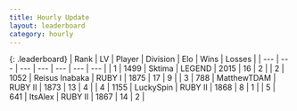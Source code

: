 ```yaml
---
title: Hourly Update
layout: leaderboard
category: hourly
---
```


{: .leaderboard}
| Rank | LV | Player | Division | Elo | Wins | Losses |
| --- | --- | --- | --- | --- | --- | --- |
| <span data-change="0">1</span> | 1499 | <span title="ID: 353063">Sktima</span> | LEGEND | <span data-change="78">2015</span> | <span data-change="6">16</span> | <span data-change="0">2</span> |
| <span data-change="30">2</span> | 1052 | <span title="ID: 451068">Reisus Inabaka</span> | RUBY I | <span data-change="125">1875</span> | <span data-change="14">17</span> | <span data-change="4">9</span> |
| <span data-change="-1">3</span> | 788 | <span title="ID: 366840">MatthewTDAM</span> | RUBY II | <span data-change="-4">1873</span> | <span data-change="1">13</span> | <span data-change="2">4</span> |
| <span data-change="-">4</span> | 1155 | <span title="ID: 498412">LuckySpin</span> | RUBY II | <span data-change="-">1868</span> | <span data-change="-">8</span> | <span data-change="-">1</span> |
| <span data-change="-2">5</span> | 641 | <span title="ID: 479670">ItsAlex</span> | RUBY II | <span data-change="0">1867</span> | <span data-change="0">14</span> | <span data-change="0">2</span> |